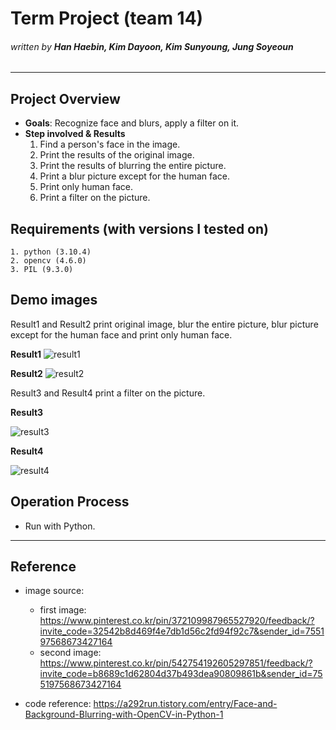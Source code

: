 # Term Project (team 14)
###### _written by ***Han Haebin, Kim Dayoon, Kim Sunyoung, Jung Soyeoun***_

---

## **Project Overview**
- **Goals**: Recognize face and blurs, apply a filter on it.
- **Step involved & Results**
    1. Find a person's face in the image.
    2. Print the results of the original image.
    3. Print the results of blurring the entire picture.
    4. Print a blur picture except for the human face.
    5. Print only human face.
    6. Print a filter on the picture.


## **Requirements (with versions I tested on)**
    1. python (3.10.4)
    2. opencv (4.6.0)
    3. PIL (9.3.0)


## **Demo images**
Result1 and Result2 print original image, blur the entire picture, blur picture except for the human face and print only human face.

**Result1**
![result1](https://user-images.githubusercontent.com/112797078/206885322-350bf293-1ee9-4f8f-ae9a-6702b9821555.png)

**Result2**
![result2](https://user-images.githubusercontent.com/112797078/206885375-d8a7c63d-7e79-4f23-90f9-d9bfa6049f26.png)



Result3 and Result4 print a filter on the picture.

**Result3**

![result3](https://user-images.githubusercontent.com/112797078/206886895-4c23f28d-b9ed-44eb-bf47-393fa381ac3d.png)

**Result4**

![result4](https://user-images.githubusercontent.com/112797078/206886941-52d6309d-0c9e-47ef-95b0-8bba878eddcf.png)

## **Operation Process**
- Run with Python.

---
## **Reference**
- image source:
    - first image: https://www.pinterest.co.kr/pin/372109987965527920/feedback/?invite_code=32542b8d469f4e7db1d56c2fd94f92c7&sender_id=755197568673427164
    - second image: https://www.pinterest.co.kr/pin/542754192605297851/feedback/?invite_code=b8689c1d62804d37b493dea90809861b&sender_id=755197568673427164

- code reference: https://a292run.tistory.com/entry/Face-and-Background-Blurring-with-OpenCV-in-Python-1
